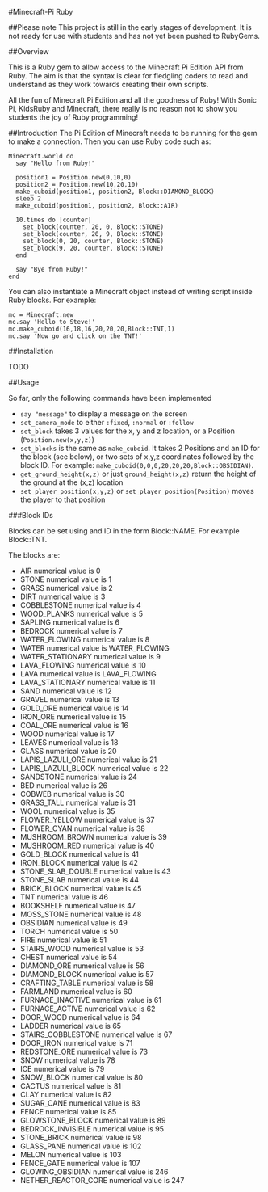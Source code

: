 #Minecraft-Pi Ruby

##Please note
This project is still in the early stages of development. It is not ready for use
with students and has not yet been pushed to RubyGems.

##Overview

This is a Ruby gem to allow access to the Minecraft Pi Edition API from Ruby.
The aim is that the syntax is clear for fledgling coders to read and
understand as they work towards creating their own scripts.

All the fun of Minecraft Pi Edition and all the goodness of Ruby! With Sonic Pi, 
KidsRuby and Minecraft, there really is no reason not to show you students the 
joy of Ruby programming!

##Introduction
The Pi Edition of Minecraft needs to be running for the gem to make a connection. Then you can use Ruby 
code such as:
```
Minecraft.world do
  say "Hello from Ruby!"
    
  position1 = Position.new(0,10,0)
  position2 = Position.new(10,20,10)
  make_cuboid(position1, position2, Block::DIAMOND_BLOCK)
  sleep 2
  make_cuboid(position1, position2, Block::AIR)
  
  10.times do |counter|
    set_block(counter, 20, 0, Block::STONE)
    set_block(counter, 20, 9, Block::STONE)
    set_block(0, 20, counter, Block::STONE)
    set_block(9, 20, counter, Block::STONE)
  end
  
  say "Bye from Ruby!"  
end
```

You can also instantiate a Minecraft object instead of writing script inside Ruby blocks.
For example:
```
mc = Minecraft.new
mc.say 'Hello to Steve!'
mc.make_cuboid(16,18,16,20,20,20,Block::TNT,1)
mc.say 'Now go and click on the TNT!'
```
##Installation

TODO

##Usage

So far, only the following commands have been implemented

- `say "message"` to display a message on the screen
- `set_camera_mode` to either `:fixed`, `:normal` or `:follow` 
- `set_block` takes 3 values for the x, y and z location, or a Position (`Position.new(x,y,z)`)
- `set_blocks` is the same as `make_cuboid`. It takes 2 Positions and an ID for the block (see below), or 
two sets of x,y,z coordinates followed by the block ID. For example: `make_cuboid(0,0,0,20,20,20,Block::OBSIDIAN)`.
- `get_ground_height(x,z)` or just `ground_height(x,z)` return the height of the ground at the (x,z) location
- `set_player_position(x,y,z)` or `set_player_position(Position)` moves the player to that position

###Block IDs

Blocks can be set using and ID in the form Block::NAME. For example Block::TNT.

The blocks are:

-  AIR                 numerical value is 0
-  STONE               numerical value is 1
-  GRASS               numerical value is 2
-  DIRT                numerical value is 3
-  COBBLESTONE         numerical value is 4
-  WOOD_PLANKS         numerical value is 5
-  SAPLING             numerical value is 6
-  BEDROCK             numerical value is 7
-  WATER_FLOWING       numerical value is 8
-  WATER               numerical value is WATER_FLOWING
-  WATER_STATIONARY    numerical value is 9
-  LAVA_FLOWING        numerical value is 10
-  LAVA                numerical value is LAVA_FLOWING
-  LAVA_STATIONARY     numerical value is 11
-  SAND                numerical value is 12
-  GRAVEL              numerical value is 13
-  GOLD_ORE            numerical value is 14
-  IRON_ORE            numerical value is 15
-  COAL_ORE            numerical value is 16
-  WOOD                numerical value is 17
-  LEAVES              numerical value is 18
-  GLASS               numerical value is 20
-  LAPIS_LAZULI_ORE    numerical value is 21
-  LAPIS_LAZULI_BLOCK  numerical value is 22
-  SANDSTONE           numerical value is 24
-  BED                 numerical value is 26
-  COBWEB              numerical value is 30
-  GRASS_TALL          numerical value is 31
-  WOOL                numerical value is 35
-  FLOWER_YELLOW       numerical value is 37
-  FLOWER_CYAN         numerical value is 38
-  MUSHROOM_BROWN      numerical value is 39
-  MUSHROOM_RED        numerical value is 40
-  GOLD_BLOCK          numerical value is 41
-  IRON_BLOCK          numerical value is 42
-  STONE_SLAB_DOUBLE   numerical value is 43
-  STONE_SLAB          numerical value is 44
-  BRICK_BLOCK         numerical value is 45
-  TNT                 numerical value is 46
-  BOOKSHELF           numerical value is 47
-  MOSS_STONE          numerical value is 48
-  OBSIDIAN            numerical value is 49
-  TORCH               numerical value is 50
-  FIRE                numerical value is 51
-  STAIRS_WOOD         numerical value is 53
-  CHEST               numerical value is 54
-  DIAMOND_ORE         numerical value is 56
-  DIAMOND_BLOCK       numerical value is 57
-  CRAFTING_TABLE      numerical value is 58
-  FARMLAND            numerical value is 60
-  FURNACE_INACTIVE    numerical value is 61
-  FURNACE_ACTIVE      numerical value is 62
-  DOOR_WOOD           numerical value is 64
-  LADDER              numerical value is 65
-  STAIRS_COBBLESTONE  numerical value is 67
-  DOOR_IRON           numerical value is 71
-  REDSTONE_ORE        numerical value is 73
-  SNOW                numerical value is 78
-  ICE                 numerical value is 79
-  SNOW_BLOCK          numerical value is 80
-  CACTUS              numerical value is 81
-  CLAY                numerical value is 82
-  SUGAR_CANE          numerical value is 83
-  FENCE               numerical value is 85
-  GLOWSTONE_BLOCK     numerical value is 89
-  BEDROCK_INVISIBLE   numerical value is 95
-  STONE_BRICK         numerical value is 98
-  GLASS_PANE          numerical value is 102
-  MELON               numerical value is 103
-  FENCE_GATE          numerical value is 107
-  GLOWING_OBSIDIAN    numerical value is 246
-  NETHER_REACTOR_CORE numerical value is 247
